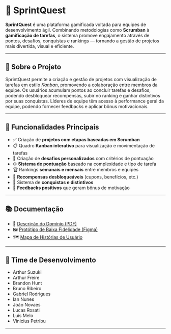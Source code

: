 # 🧩 SprintQuest

**SprintQuest** é uma plataforma gamificada voltada para equipes de desenvolvimento ágil. Combinando metodologias como **Scrumban** à **gamificação de tarefas**, o sistema promove engajamento através de pontos, desafios, conquistas e rankings — tornando a gestão de projetos mais divertida, visual e eficiente.

---

## 📌 Sobre o Projeto

SprintQuest permite a criação e gestão de projetos com visualização de tarefas em estilo *Kanban*, promovendo a colaboração entre membros da equipe. Os usuários acumulam pontos ao concluir tarefas e desafios, podendo desbloquear recompensas, subir no ranking e ganhar distintivos por suas conquistas. Líderes de equipe têm acesso à performance geral da equipe, podendo fornecer feedbacks e aplicar bônus motivacionais.

---

## 🔧 Funcionalidades Principais

- ✅ Criação de **projetos com etapas baseadas em Scrumban**
- 📋 Quadro **Kanban interativo** para visualização e movimentação de tarefas
- 🎯 Criação de **desafios personalizados** com critérios de pontuação
- ⚙️ **Sistema de pontuação** baseado na complexidade e tipo de tarefa
- 🏆 Rankings **semanais e mensais** entre membros e equipes
- 🎁 **Recompensas desbloqueáveis** (cupons, benefícios, etc.)
- 🥇 Sistema de **conquistas e distintivos**
- 💬 **Feedbacks positivos** que geram bônus de motivação

---

## 📚 Documentação

- 📄 [Descrição do Domínio (PDF)](./docs/descricao_dominio.pdf)
- 🖼️ [Protótipo de Baixa Fidelidade (Figma)](https://www.figma.com/design/8yORsLBWoXVqCpEj7tWPCJ/Projeto-Requisistos?node-id=0-1&p=f&t=eIytbgGlwM35SFbd-0)
- 🗺️ [Mapa de Histórias de Usuário](./docs/mapa_historias_usuario.jpeg)

---

## 👥 Time de Desenvolvimento

- Arthur Suzuki
- Arthur Freire
- Brandon Hunt
- Bruno Ribeiro
- Gabriel Rodrigues
- Ian Nunes
- João Novaes
- Lucas Rosati
- Luís Melo
- Vinicius Petribu

---

